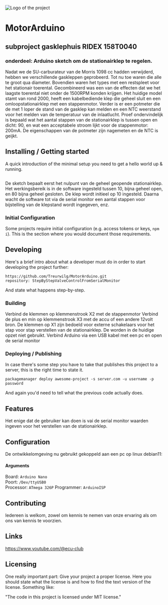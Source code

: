 ![Logo of the project](https://raw.githubusercontent.com/jehna/readme-best-practices/master/sample-logo.png)

# MotorArduino
## subproject gasklephuis RIDEX 158T0040
### onderdeel: Arduino sketch om de stationairklep te regelen.

Nadat we de SU-carburateur van de Morris 1098 cc hadden verwijderd, hebben we verschillende gaskleppen geprobeerd. Tot nu toe waren die alle te groot qua diameter. Bovendien waren het types met een restspleet voor het stationair toerental. Gecombineerd was een van de effecten dat we het laagste toerental niet onder de 1500RPM konden krijgen. Het huidige model stamt van rond 2000, heeft een kabelbediende klep die geheel sluit en een omloopstationairklep met een stappenmotor. Verder is er een potmeter die de met 1 loper de stand van de gasklep kan melden en een NTC weerstand voor het melden van de temperatuur van de inlaatlucht. Proef ondervindelijk is bepaald wat het aantal stappen van de stationairklep is tussen open en dicht: 90, en wat een acceptabele stroom lijkt voor de stappenmotor: 200mA. De eigenschappen van de potmeter zijn nagemeten en de NTC is geijkt.

## Installing / Getting started

A quick introduction of the minimal setup you need to get a hello world up &
running.

```Upload de sketch vanuit de Arduino IDE naar de Arduino Nano en het loopt

```

De sketch bepaalt eerst het nulpunt van de geheel geopende stationairklep. Het werkingsbereik is in de software ingesteld tussen 10, bijna geheel open, en 80 bijna geheel gesloten. De klep wordt initieel op 10 ingesteld. Daarna wacht de software tot via de serial monitor een aantal stappen voor bijstelling van de klepstand wordt ingegeven, enz. 

### Initial Configuration

Some projects require initial configuration (e.g. access tokens or keys, `npm i`).
This is the section where you would document those requirements.

## Developing

Here's a brief intro about what a developer must do in order to start developing
the project further:

```shell
https://github.com/Treurwilg/MotorArduino.git
repository: StepByStepValveControlFromSerialMonitor
```

And state what happens step-by-step.

### Building
Verbind de klemmen op klemmenstrook X2 met de stappenmotor 
Verbind de plus en min op klemmenstrook X3 met de accu of een andere 12volt bron.
De klemmen op X1 zijn bedoeld voor externe schakelaars voor het stap voor stap verstellen van
de stationairklep. De worden in de huidige opzet niet gebruikt.
Verbind Arduino via een USB kabel met een pc en open de serial monitor


### Deploying / Publishing

In case there's some step you have to take that publishes this project to a
server, this is the right time to state it.

```shell
packagemanager deploy awesome-project -s server.com -u username -p password
```

And again you'd need to tell what the previous code actually does.

## Features

Het enige dat de gebruiker kan doen is vai de serial monitor waarden  ingeven voor het
verstellen van de stationairklep.

## Configuration

De ontwikkelomgeving nu gebruikt gekoppeld aan een pc op linux debian11:

#### Arguments

Board: `Arduino Nano`  
Poort: `/Dev/ttyUSB0`  
Processor: `ATmega 326P`
Programmer: `ArduinoISP`

## Contributing

Iedereen is welkom, zowel om kennis te nemen van onze ervaring als om ons van 
kennis te voorzien.

## Links

https://www.youtube.com/@ecu-club


## Licensing

One really important part: Give your project a proper license. Here you should
state what the license is and how to find the text version of the license.
Something like:

"The code in this project is licensed under MIT license."
